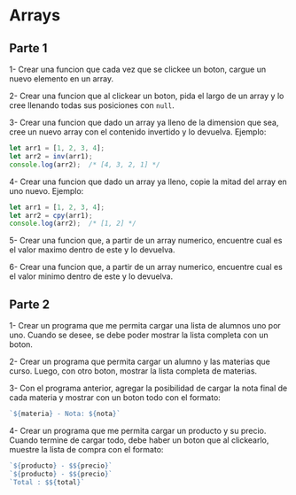 # Arrays

## Parte 1

1- Crear una funcion que cada vez que se clickee un boton, cargue un nuevo elemento en un array.

2- Crear una funcion que al clickear un boton, pida el largo de un array y lo cree llenando todas sus posiciones con `null`.

3- Crear una funcion que dado un array ya lleno de la dimension que sea, cree un nuevo array con el contenido invertido y lo devuelva. Ejemplo:

```javascript
let arr1 = [1, 2, 3, 4];
let arr2 = inv(arr1);
console.log(arr2);  /* [4, 3, 2, 1] */
```

4- Crear una funcion que dado un array ya lleno, copie la mitad del array en uno nuevo. Ejemplo:

```javascript
let arr1 = [1, 2, 3, 4];
let arr2 = cpy(arr1);
console.log(arr2);  /* [1, 2] */
```

5- Crear una funcion que, a partir de un array numerico, encuentre cual es el valor maximo dentro de este y lo devuelva.

6- Crear una funcion que, a partir de un array numerico, encuentre cual es el valor minimo dentro de este y lo devuelva.

## Parte 2

1- Crear un programa que me permita cargar una lista de alumnos uno por uno. Cuando se desee, se debe poder mostrar la lista completa con un boton.

2- Crear un programa que permita cargar un alumno y las materias que curso. Luego, con otro boton, mostrar la lista completa de materias.

3- Con el programa anterior, agregar la posibilidad de cargar la nota final de cada materia y mostrar con un boton todo con el formato:

```javascript
`${materia} - Nota: ${nota}`
```

4- Crear un programa que me permita cargar un producto y su precio. Cuando termine de cargar todo, debe haber un boton que al clickearlo, muestre la lista de compra con el formato:

```javascript
`${producto} - $${precio}`
`${producto} - $${precio}`
`Total : $${total}`
```
